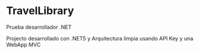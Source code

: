 # TravelLibrary
Prueba desarrollador .NET

Projecto desarrollado con .NET5 y Arquitectura limpia usando API Key y una WebApp MVC
